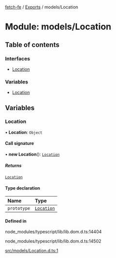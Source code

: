 [fetch-fe](../README.md) / [Exports](../modules.md) / models/Location

# Module: models/Location

## Table of contents

### Interfaces

- [Location](../interfaces/models_Location.Location.md)

### Variables

- [Location](models_Location.md#location)

## Variables

### Location

• **Location**: `Object`

#### Call signature

• **new Location**(): [`Location`](models_Location.md#location)

##### Returns

[`Location`](models_Location.md#location)

#### Type declaration

| Name | Type |
| :------ | :------ |
| `prototype` | [`Location`](models_Location.md#location) |

#### Defined in

node_modules/typescript/lib/lib.dom.d.ts:14404

node_modules/typescript/lib/lib.dom.d.ts:14502

[src/models/Location.d.ts:1](https://github.com/SimoneLazier/fetch-fe/blob/9486deb/src/models/Location.d.ts#L1)
